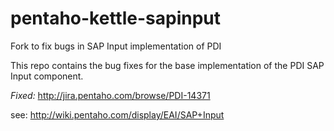 # pentaho-kettle-sapinput
Fork to fix bugs in SAP Input implementation of PDI

This repo contains the bug fixes for the base implementation of the PDI SAP Input component.

*Fixed:* http://jira.pentaho.com/browse/PDI-14371

see: http://wiki.pentaho.com/display/EAI/SAP+Input 
